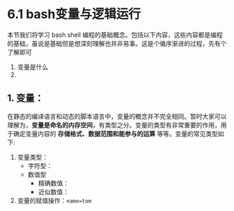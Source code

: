 # 6.1 bash变量与逻辑运行
本节我们将学习 bash shell 编程的基础概念。包括以下内容，这些内容都是编程的基础，虽说是基础但是想深刻理解也并非易事。这是个循序渐进的过程，先有个了解即可
1. 变量是什么
2. 

## 1. 变量：
在静态的编译语言和动态的脚本语言中，变量的概念并不完全相同。暂时大家可以理解为，**变量是命名的内存空间**，有类型之分。变量的类型有非常重要的作用，用于确定变量内容的 **存储格式、数据范围和能参与的运算** 等等。变量的常见类型如下:
1. 变量类型：
	- 字符型：
	- 数值型
		- 精确数值：
		- 近似数值：
2. 变量的赋值操作：`name=tom`